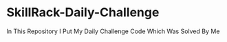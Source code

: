 # SkillRack-Daily-Challenge
In This Repository I Put My Daily Challenge Code Which Was Solved By Me

